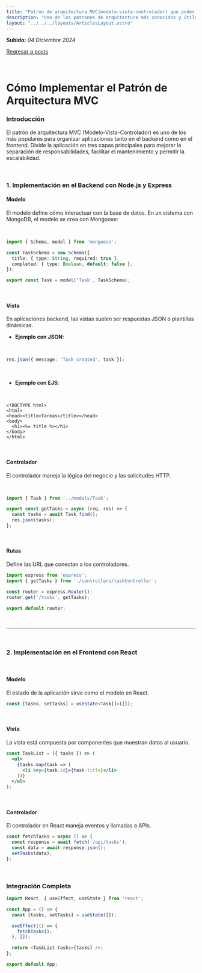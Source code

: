 ```yaml
---
title: "Patron de arquitectura MVC(modelo-vista-controlador) que podes aprender aquí"
description: "Uno de los patrones de arquitectura más conocidos y útiles, aprenderás cómo implementarlo en el cliente y servidor"
layout: "../../../layouts/ArticlesLayout.astro"
---
```


**Subido:** _04 Diciembre 2024_  

<a href="/posts" class="return-page">Regresar a posts</a>

<br />

# **Cómo Implementar el Patrón de Arquitectura MVC**  

### **Introducción**  
El patrón de arquitectura MVC (Modelo-Vista-Controlador) es uno de los más populares para organizar aplicaciones tanto en el backend como en el frontend. Divide la aplicación en tres capas principales para mejorar la separación de responsabilidades, facilitar el mantenimiento y permitir la escalabilidad.  

<br />

### **1. Implementación en el Backend con Node.js y Express**  

#### **Modelo**  
El modelo define cómo interactuar con la base de datos. En un sistema con MongoDB, el modelo se crea con Mongoose:  

<br />

```typescript
import { Schema, model } from 'mongoose';

const TaskSchema = new Schema({
  title: { type: String, required: true },
  completed: { type: Boolean, default: false },
});

export const Task = model('Task', TaskSchema);
```
<br />


#### **Vista**  
En aplicaciones backend, las vistas suelen ser respuestas JSON o plantillas dinámicas.  
- **Ejemplo con JSON**:  

<br />

```typescript
res.json({ message: 'Task created', task });
```
<br />

- **Ejemplo con EJS**:  

<br />

```ejs
<!DOCTYPE html>
<html>
<head><title>Tareas</title></head>
<body>
  <h1><%= title %></h1>
</body>
</html>
```

<br />

#### **Controlador**  
El controlador maneja la lógica del negocio y las solicitudes HTTP.  

<br />

```typescript
import { Task } from '../models/Task';

export const getTasks = async (req, res) => {
  const tasks = await Task.find();
  res.json(tasks);
};
```

<br />

#### **Rutas**  
Define las URL que conectan a los controladores.  
```typescript
import express from 'express';
import { getTasks } from './controllers/taskController';

const router = express.Router();
router.get('/tasks', getTasks);

export default router;
```

<br />

---

<br />

### **2. Implementación en el Frontend con React**  

<br />

#### **Modelo**  
El estado de la aplicación sirve como el modelo en React.  
```typescript
const [tasks, setTasks] = useState<Task[]>([]);
```

<br />

#### **Vista**  
La vista está compuesta por componentes que muestran datos al usuario.  
```jsx
const TaskList = ({ tasks }) => (
  <ul>
    {tasks.map(task => (
      <li key={task.id}>{task.title}</li>
    ))}
  </ul>
);
```

<br />

#### **Controlador**  
El controlador en React maneja eventos y llamadas a APIs.  
```typescript
const fetchTasks = async () => {
  const response = await fetch('/api/tasks');
  const data = await response.json();
  setTasks(data);
};
```
<br />


### **Integración Completa**  
```typescript
import React, { useEffect, useState } from 'react';

const App = () => {
  const [tasks, setTasks] = useState([]);

  useEffect(() => {
    fetchTasks();
  }, []);

  return <TaskList tasks={tasks} />;
};

export default App;
```

<br />
